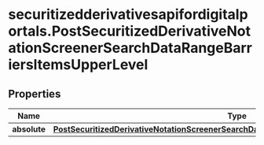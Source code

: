 # securitizedderivativesapifordigitalportals.PostSecuritizedDerivativeNotationScreenerSearchDataRangeBarriersItemsUpperLevel

## Properties

Name | Type | Description | Notes
------------ | ------------- | ------------- | -------------
**absolute** | [**PostSecuritizedDerivativeNotationScreenerSearchDataRangeBarriersItemsUpperLevelAbsolute**](PostSecuritizedDerivativeNotationScreenerSearchDataRangeBarriersItemsUpperLevelAbsolute.md) |  | [optional] 


